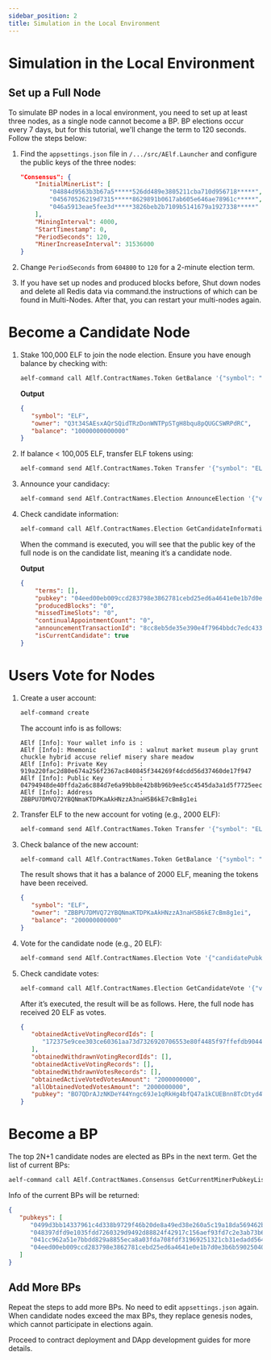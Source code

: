 ```yaml
---
sidebar_position: 2
title: Simulation in the Local Environment
---
```


# Simulation in the Local Environment

## Set up a Full Node

To simulate BP nodes in a local environment, you need to set up at least three nodes, as a single node cannot become a BP. BP elections occur every 7 days, but for this tutorial, we'll change the term to 120 seconds. Follow the steps below:

1. Find the `appsettings.json` file in `/.../src/AElf.Launcher` and configure the public keys of the three nodes:

    ```json
    "Consensus": {
        "InitialMinerList": [
            "04884d9563b3b67a5*****526dd489e3805211cba710d956718*****",
            "045670526219d7315*****8629891b0617ab605e646ae78961c*****",
            "046a5913eae5fee3d*****3826beb2b7109b5141679a1927338*****"
        ],
        "MiningInterval": 4000,
        "StartTimestamp": 0,
        "PeriodSeconds": 120,
        "MinerIncreaseInterval": 31536000
    }
    ```

2. Change `PeriodSeconds` from `604800` to `120` for a 2-minute election term.
3. If you have set up nodes and produced blocks before, Shut down nodes and delete all Redis data via command.the instructions of which can be
   found in Multi-Nodes.  After that, you can restart your multi-nodes again.

# Become a Candidate Node

1. Stake 100,000 ELF to join the node election. Ensure you have enough balance by checking with:

    ```sh
    aelf-command call AElf.ContractNames.Token GetBalance '{"symbol": "ELF", "owner": "YOUR_ADDRESS"}'
    ```

    **Output**

    ```json
    {
       "symbol": "ELF",
       "owner": "Q3t34SAEsxAQrSQidTRzDonWNTPpSTgH8bqu8pQUGCSWRPdRC",
       "balance": "10000000000000"
    }
    ```

2. If balance < 100,005 ELF, transfer ELF tokens using:

    ```sh
    aelf-command send AElf.ContractNames.Token Transfer '{"symbol": "ELF", "to": "YOUR_ADDRESS", "amount": "10000000000000"}'
    ```

3. Announce your candidacy:

    ```sh
    aelf-command send AElf.ContractNames.Election AnnounceElection '{"value": "YOUR_ADDRESS"}' -a YOUR_ADDRESS
    ```

4. Check candidate information:

    ```sh
    aelf-command call AElf.ContractNames.Election GetCandidateInformation '{"value":"YOUR_PUBLIC_KEY"}'
    ```
    When the command is executed, you will see that the public key of the full node is on the candidate list, meaning it’s a candidate node.

    **Output**

    ```json
    {
        "terms": [],
        "pubkey": "04eed00eb009ccd283798e3862781cebd25ed6a4641e0e1b7d0e3b6b59025040679fc4dc0edc9de166bd630c7255188a9aeadfc832fdae0828270f77c6ef267905",
        "producedBlocks": "0",
        "missedTimeSlots": "0",
        "continualAppointmentCount": "0",
        "announcementTransactionId": "8cc8eb5de35e390e4f7964bbdc7edc433498b041647761361903c6165b9f8659",
        "isCurrentCandidate": true
    }
    ```

# Users Vote for Nodes

1. Create a user account:

    ```sh
    aelf-command create
    ```

    The account info is as follows:

    ```base
    AElf [Info]: Your wallet info is :
    AElf [Info]: Mnemonic            : walnut market museum play grunt chuckle hybrid accuse relief misery share meadow
    AElf [Info]: Private Key         : 919a220fac2d80e674a256f2367ac840845f344269f4dcdd56d37460de17f947
    AElf [Info]: Public Key          : 04794948de40ffda2a6c884d7e6a99bb8e42b8b96b9ee5cc4545da3a1d5f7725eec93de62ddbfb598ef6f04fe52aa310acc7d17abeeea3946622573c4b0b2433ac
    AElf [Info]: Address             : ZBBPU7DMVQ72YBQNmaKTDPKaAkHNzzA3naH5B6kE7cBm8g1ei
    ```

2. Transfer ELF to the new account for voting (e.g., 2000 ELF):

    ```sh
    aelf-command send AElf.ContractNames.Token Transfer '{"symbol": "ELF", "to": "USER_ADDRESS", "amount": "200000000000"}'
    ```

3. Check balance of the new account:

    ```sh
    aelf-command call AElf.ContractNames.Token GetBalance '{"symbol": "ELF", "owner": "USER_ADDRESS"}'
    ```

    The result shows that it has a balance of 2000 ELF, meaning the tokens have been received.

    ```json
    {
       "symbol": "ELF",
       "owner": "ZBBPU7DMVQ72YBQNmaKTDPKaAkHNzzA3naH5B6kE7cBm8g1ei",
       "balance": "200000000000"
    }
    ```

4. Vote for the candidate node (e.g., 20 ELF):

    ```sh
    aelf-command send AElf.ContractNames.Election Vote '{"candidatePubkey":"CANDIDATE_PUBLIC_KEY","amount":2000000000,"endTimestamp":{"seconds":1600271999,"nanos":999000}}' -a USER_ADDRESS
    ```

5. Check candidate votes:

    ```sh
    aelf-command call AElf.ContractNames.Election GetCandidateVote '{"value":"CANDIDATE_PUBLIC_KEY"}'
    ```

    After it’s executed, the result will be as follows. Here, the full node has received 20 ELF as votes.

    ```json
    {
       "obtainedActiveVotingRecordIds": [
          "172375e9cee303ce60361aa73d7326920706553e80f4485f97ffefdb904486f1"
       ],
       "obtainedWithdrawnVotingRecordIds": [],
       "obtainedActiveVotingRecords": [],
       "obtainedWithdrawnVotesRecords": [],
       "obtainedActiveVotedVotesAmount": "2000000000",
       "allObtainedVotedVotesAmount": "2000000000",
       "pubkey": "BO7QDrAJzNKDeY44Yngc69Je1qRkHg4bfQ47a1kCUEBnn8TcDtyd4Wa9YwxyVRiKmurfyDL9rggoJw93xu8meQU="
    }
    ```
# Become a BP

The top 2N+1 candidate nodes are elected as BPs in the next term. Get the list of current BPs:

```sh
aelf-command call AElf.ContractNames.Consensus GetCurrentMinerPubkeyList '{}'
```

Info of the current BPs will be returned:

```json
{
   "pubkeys": [
      "0499d3bb14337961c4d338b9729f46b20de8a49ed38e260a5c19a18da569462b44b820e206df8e848185dac6c139f05392c268effe915c147cde422e69514cc927",
      "048397dfd9e1035fdd7260329d9492d88824f42917c156aef93fd7c2e3ab73b636f482b8ceb5cb435c556bfa067445a86e6f5c3b44ae6853c7f3dd7052609ed40b",
      "041cc962a51e7bbdd829a8855eca8a03fda708fdf31969251321cb31edadd564bf3c6e7ab31b4c1f49f0f206be81dbe68a75c70b293bf9d04d867ee5e415d3bf8a",
      "04eed00eb009ccd283798e3862781cebd25ed6a4641e0e1b7d0e3b6b59025040679fc4dc0edc9de166bd630c7255188a9aeadfc832fdae0828270f77c6ef267905"
   ]
}
```

## Add More BPs
Repeat the steps to add more BPs. No need to edit `appsettings.json` again. When candidate nodes exceed the max BPs, they replace genesis nodes, which cannot participate in elections again.

Proceed to contract deployment and DApp development guides for more details.
